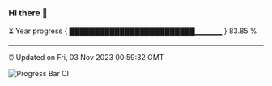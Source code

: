 ### Hi there 👋

⏳ Year progress { █████████████████████████▁▁▁▁▁ } 83.85 %

---

⏰ Updated on Fri, 03 Nov 2023 00:59:32 GMT

![Progress Bar CI](https://github.com/liununu/liununu/workflows/Progress%20Bar%20CI/badge.svg)
